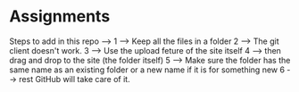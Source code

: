 # Assignments

Steps to add in this repo -->
1 --> Keep all the files in a folder
2 --> The git client doesn't work.
3 --> Use the upload feture of the site itself
4 --> then drag and drop to the site (the folder itself)
5 --> Make sure the folder has the same name as an existing folder or a new name if it is for something new
6 --> rest GitHub will take care of it.
